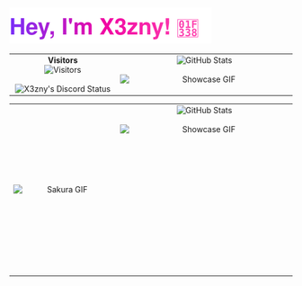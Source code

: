 <h2 style="display: flex; align-items: center; gap: 6px;">
  <a href="https://github.com/x3zny" style="display: inline-flex; align-items: center;">
    <img src="https://raw.githubusercontent.com/X3zny/X3zny/main/assets/name.svg" alt="X3zny" style="display: block;" />
  </a>
</h2>

<table>
  <tr>
    <td align="center" width="50%" valign="top">
      <strong>Visitors</strong><br>
      <img src="https://count.getloli.com/@:X3zny?name=%3AX3zny&theme=rule34&padding=7&offset=0&align=top&scale=1&pixelated=1&darkmode=auto" alt="Visitors" /><br><br>
      <img src="https://lanyard.cnrad.dev/api/1114950232426422342?theme=dark&animated=true&hideDiscrim=true&borderRadius=25px&idleMessage=Not%20doing%20much..." alt="X3zny's Discord Status" />
    </td>
    <td align="center" width="50%" valign="top">
      <img src="https://github-readme-stats.vercel.app/api?username=x3zny&theme=tokyonight&show_icons=true&hide_border=false&count_private=true" alt="GitHub Stats" />
      <br><br>
      <img src="assets/Gif.gif" width="300" alt="Showcase GIF" style="display:block; margin: 0 auto;" />
    </td>
  </tr>
</table>

<table style="width: 100%;">
  <tr>
    <td align="center" valign="middle" width="50%" style="height: 300px;">
      <img src="assets/Sakura.gif" alt="Sakura GIF" style="max-width: 100%; max-height: 100%; display: block; margin: auto;" />
    </td>
    <td align="center" width="50%" valign="top">
      <img src="https://github-readme-stats.vercel.app/api?username=x3zny&theme=tokyonight&show_icons=true&hide_border=false&count_private=true" alt="GitHub Stats" />
      <br><br>
      <img src="assets/Gif.gif" width="300" alt="Showcase GIF" style="display:block; margin: 0 auto;" />
    </td>
  </tr>
</table>
